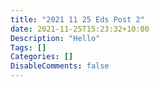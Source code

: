 ```yaml
---
title: "2021 11 25 Eds Post 2"
date: 2021-11-25T15:23:32+10:00
Description: "Hello"
Tags: []
Categories: []
DisableComments: false
---
```

